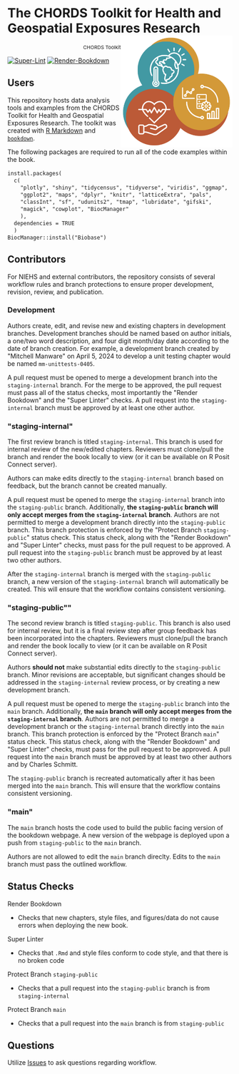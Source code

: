# The CHORDS Toolkit for Health and Geospatial Exposures Research <img align="right" width="250" src="images/chords-icon-web.jpg">

<p align="right"; style="font-size:11px">CHORDS Toolkit</p>

[![Super-Lint](https://github.com/NIEHS/PCOR_bookdown_tools/actions/workflows/superlint.yml/badge.svg)](https://github.com/NIEHS/PCOR_bookdown_tools/actions/workflows/superlint.yml/badge.svg)
[![Render-Bookdown](https://github.com/NIEHS/PCOR_bookdown_tools/actions/workflows/test-render.yml/badge.svg)](https://github.com/NIEHS/PCOR_bookdown_tools/actions/workflows/test-render.yml/badge.svg)

## Users

This repository hosts data analysis tools and examples from the CHORDS Toolkit for Health and Geospatial Exposures Research. The toolkit was created with [R Markdown](https://rmarkdown.rstudio.com/) and [`bookdown`](https://bookdown.org/).

The following packages are required to run all of the code examples within the book.

```{r}
install.packages(
  c(
    "plotly", "shiny", "tidycensus", "tidyverse", "viridis", "ggmap",
    "ggplot2", "maps", "dplyr", "knitr", "latticeExtra", "pals",
    "classInt", "sf", "udunits2", "tmap", "lubridate", "gifski",
    "magick", "cowplot", "BiocManager"
    ),
  dependencies = TRUE
  )
BiocManager::install("Biobase")
```

## Contributors

For NIEHS and external contributors, the repository consists of several workflow rules and branch protections to ensure proper development, revision, review, and publication.

### Development

Authors create, edit, and revise new and existing chapters in development branches. Development branches should be named based on author initials, a one/two word description, and four digit month/day date according to the date of branch creation. For example, a development branch created by "Mitchell Manware" on April 5, 2024 to develop a unit testing chapter would be named `mm-unittests-0405`.

A pull request must be opened to merge a development branch into the `staging-internal` branch. For the merge to be approved, the pull request must pass all of the status checks, most importantly the "Render Bookdown" and the "Super Linter" checks. A pull request into the `staging-internal` branch must be approved by at least one other author.

### "staging-internal"

The first review branch is titled `staging-internal`. This branch is used for internal review of the new/edited chapters. Reviewers must clone/pull the branch and render the book locally to view (or it can be available on R Posit Connect server).

Authors can make edits directly to the `staging-internal` branch based on feedback, but the branch cannot be created manually.

A pull request must be opened to merge the `staging-internal` branch into the `staging-public` branch. Additionally, **the `staging-public` branch will only accept merges from the `staging-internal` branch**. Authors are not permitted to merge a development branch directly into the `staging-public` branch. This branch protection is enforced by the "Protect Branch `staging-public`" status check. This status check, along with the "Render Bookdown" and "Super Linter" checks, must pass for the pull request to be approved. A pull request into the `staging-public` branch must be approved by at least two other authors.

After the `staging-internal` branch is merged with the `staging-public` branch, a new version of the `staging-internal` branch will automatically be created. This will ensure that the workflow contains consistent versioning.

### "staging-public""

The second review branch is titled `staging-public`. This branch is also used for internal review, but it is a final review step after group feedback has been incorporated into the chapters. Reviewers must clone/pull the branch and render the book locally to view (or it can be available on R Posit Connect server).

Authors **should not** make substantial edits directly to the `staging-public` branch. Minor revisions are acceptable, but significant changes should be addressed in the `staging-internal` review process, or by creating a new development branch.

A pull request must be opened to merge the `staging-public` branch into the `main` branch. Additionally, **the `main` branch will only accept merges from the `staging-internal` branch**. Authors are not permitted to merge a development branch or the `staging-internal` branch directly into the `main` branch. This branch protection is enforced by the "Protect Branch `main`" status check. This status check, along with the "Render Bookdown" and "Super Linter" checks, must pass for the pull request to be approved. A pull request into the `main` branch must be approved by at least two other authors and by Charles Schmitt.

The `staging-public` branch is recreated automatically after it has been merged into the `main` branch. This will ensure that the workflow contains consistent versioning.

### "main"

The `main` branch hosts the code used to build the public facing version of the bookdown webpage. A new version of the webpage is deployed upon a push from `staging-public` to the `main` branch.

Authors are not allowed to edit the `main` branch direclty. Edits to the `main` branch must pass the outlined workflow.

## Status Checks

Render Bookdown
- Checks that new chapters, style files, and figures/data do not cause errors when deploying the new book.

Super Linter
- Checks that `.Rmd` and style files conform to code style, and that there is no broken code

Protect Branch `staging-public`
- Checks that a pull request into the `staging-public` branch is from `staging-internal`

Protect Branch `main`
- Checks that a pull request into the `main` branch is from `staging-public`

## Questions

Utilize [Issues](https://github.com/NIEHS/PCOR_bookdown_tools/issues) to ask questions regarding workflow.
